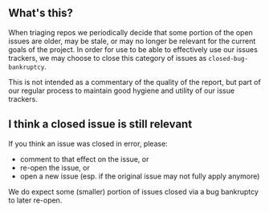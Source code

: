 ## What's this?

When triaging repos we periodically decide that some portion of the open issues are older,
may be stale, or may no longer be relevant for the current goals of the project. In order
for use to be able to effectively use our issues trackers, we may choose to close this
category of issues as `closed-bug-bankruptcy`.

This is not intended as a commentary of the
quality of the report, but part of our regular process to maintain good hygiene and utility
of our issue trackers.

## I think a closed issue is still relevant

If you think an issue was closed in error, please:

- comment to that effect on the issue, or
- re-open the issue, or
- open a new issue (esp. if the original issue may not fully apply anymore)

We do expect some (smaller) portion of issues closed via a bug bankruptcy to later re-open.

